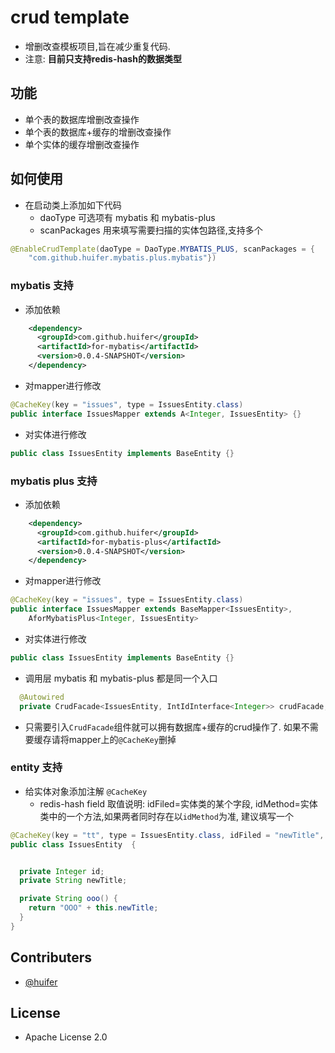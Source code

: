 # crud template
- 增删改查模板项目,旨在减少重复代码. 
- 注意: **目前只支持redis-hash的数据类型** 


## 功能
- 单个表的数据库增删改查操作
- 单个表的数据库+缓存的增删改查操作
- 单个实体的缓存增删改查操作

## 如何使用
- 在启动类上添加如下代码
    - daoType 可选项有 mybatis 和 mybatis-plus
    - scanPackages 用来填写需要扫描的实体包路径,支持多个
```java
@EnableCrudTemplate(daoType = DaoType.MYBATIS_PLUS, scanPackages = {
    "com.github.huifer.mybatis.plus.mybatis"})
```

### mybatis 支持
- 添加依赖  

```xml
    <dependency>
      <groupId>com.github.huifer</groupId>
      <artifactId>for-mybatis</artifactId>
      <version>0.0.4-SNAPSHOT</version>
    </dependency>
```

- 对mapper进行修改
```java
@CacheKey(key = "issues", type = IssuesEntity.class)
public interface IssuesMapper extends A<Integer, IssuesEntity> {}
```

- 对实体进行修改

```java
public class IssuesEntity implements BaseEntity {}
```


### mybatis plus 支持

- 添加依赖

```xml
    <dependency>
      <groupId>com.github.huifer</groupId>
      <artifactId>for-mybatis-plus</artifactId>
      <version>0.0.4-SNAPSHOT</version>
    </dependency>
```

- 对mapper进行修改

```java
@CacheKey(key = "issues", type = IssuesEntity.class)
public interface IssuesMapper extends BaseMapper<IssuesEntity>,
    AforMybatisPlus<Integer, IssuesEntity> 
```

- 对实体进行修改

```java
public class IssuesEntity implements BaseEntity {}
```


- 调用层 mybatis 和 mybatis-plus 都是同一个入口

```java
  @Autowired
  private CrudFacade<IssuesEntity, IntIdInterface<Integer>> crudFacade;
```
- 只需要引入`CrudFacade`组件就可以拥有数据库+缓存的crud操作了. 如果不需要缓存请将mapper上的`@CacheKey`删掉




### entity 支持

- 给实体对象添加注解 `@CacheKey`
    - redis-hash field 取值说明: idFiled=实体类的某个字段, idMethod=实体类中的一个方法,如果两者同时存在以`idMethod`为准, 建议填写一个
    
    
```java
@CacheKey(key = "tt", type = IssuesEntity.class, idFiled = "newTitle", idMethod = "ooo")
public class IssuesEntity  {


  private Integer id;
  private String newTitle;

  private String ooo() {
    return "OOO" + this.newTitle;
  }
}
```


## Contributers
- [@huifer](https://github.com/huifer)

## License
- Apache License 2.0